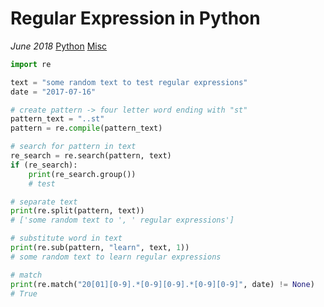 # Regular Expression in Python

*June 2018* [Python](programming.html#python) [Misc](programming.html#python-misc)

```python
import re

text = "some random text to test regular expressions"
date = "2017-07-16"

# create pattern -> four letter word ending with "st"
pattern_text = "..st"
pattern = re.compile(pattern_text)

# search for pattern in text
re_search = re.search(pattern, text)
if (re_search):
	print(re_search.group())
	# test

# separate text
print(re.split(pattern, text))
# ['some random text to ', ' regular expressions']

# substitute word in text
print(re.sub(pattern, "learn", text, 1))
# some random text to learn regular expressions

# match
print(re.match("20[01][0-9].*[0-9][0-9].*[0-9][0-9]", date) != None)
# True
```
